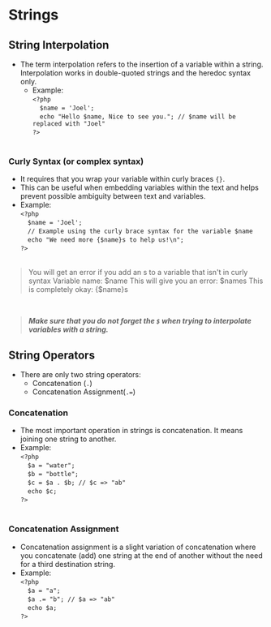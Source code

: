 # Strings
## String Interpolation
- The term interpolation refers to the insertion of a variable within a string. Interpolation works in double-quoted strings and the heredoc syntax only.
    - Example: <br/>
`<?php`<br/>
&emsp;`$name = 'Joel';`<br/>
&emsp;`echo "Hello $name, Nice to see you."; // $name will be replaced with "Joel"`<br/>
`?>`<br/><br/>

### Curly Syntax (or complex syntax)
-  It requires that you wrap your variable within curly braces `{}`.
- This can be useful when embedding variables within the text and helps prevent possible ambiguity between text and variables.
- Example: <br/>
`<?php`<br/>
&emsp;`$name = 'Joel';`<br/>
&emsp;`// Example using the curly brace syntax for the variable $name`<br/>
&emsp;`echo "We need more {$name}s to help us!\n";`<br/>
`?>`<br/><br/>
> You will get an error if you add an s to a variable that isn't in curly syntax
> Variable name: $name
> This will give you an error: $names
> This is completely okay: {$name}s
<br/>

> ***Make sure that you do not forget the `$` when trying to interpolate variables with a string.***

## String Operators
- There are only two string operators:
    - Concatenation (`.`)
    - Concatenation Assignment(`.=`)

### Concatenation
- The most important operation in strings is concatenation. It means joining one string to another.
- Example: <br/>
`<?php`<br/>
&emsp;`$a = "water";`<br/>
&emsp;`$b = "bottle";`<br/>
&emsp;`$c = $a . $b; // $c => "ab"`<br/>
&emsp;`echo $c;`<br/>
`?>`<br/><br/>

### Concatenation Assignment
- Concatenation assignment is a slight variation of concatenation where you concatenate (add) one string at the end of another without the need for a third destination string.
- Example: <br/>
`<?php`<br/>
&emsp;`$a = "a";`<br/>
&emsp;`$a .= "b"; // $a => "ab"`<br/>
&emsp;`echo $a;`<br/>
`?>`<br/><br/>